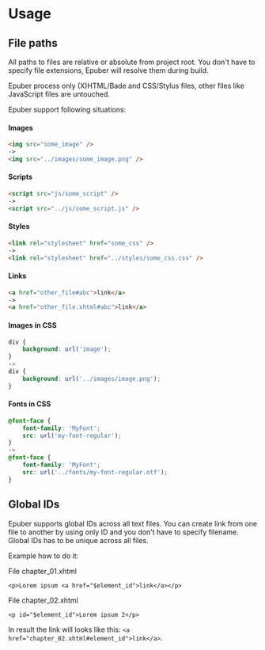 # Usage

## File paths

All paths to files are relative or absolute from project root. You don't have to specify file extensions, Epuber will
resolve them during build.

Epuber process only (X)HTML/Bade and CSS/Stylus files, other files like JavaScript files are untouched.

Epuber support following situations:

#### Images

```html
<img src="some_image" />
->
<img src="../images/some_image.png" />
```

#### Scripts

```html
<script src="js/some_script" />
->
<script src="../js/some_script.js" />
```

#### Styles

```html
<link rel="stylesheet" href="some_css" />
->
<link rel="stylesheet" href="../styles/some_css.css" />
```

#### Links

```html
<a href="other_file#abc">link</a>
->
<a href="other_file.xhtml#abc">link</a>
```

#### Images in CSS

```css
div {
    background: url('image');
}
->
div {
    background: url('../images/image.png');
}
```

#### Fonts in CSS

```css
@font-face {
    font-family: 'MyFont';
    src: url('my-font-regular');
}
->
@font-face {
    font-family: 'MyFont';
    src: url('../fonts/my-font-regular.otf');
}
```


## Global IDs

Epuber supports global IDs across all text files. You can create link from one file to another by using only ID and
you don't have to specify filename. Global IDs has to be unique across all files.

Example how to do it:

File chapter_01.xhtml
```xhtml
<p>Lorem ipsum <a href="$element_id">link</a></p>
```

File chapter_02.xhtml
```xhtml
<p id="$element_id">Lorem ipsum 2</p>
```

In result the link will looks like this: `<a href="chapter_02.xhtml#element_id">link</a>`.
